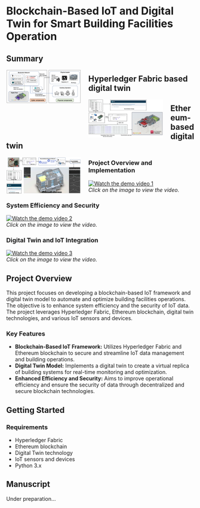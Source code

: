 # Blockchain-Based IoT and Digital Twin for Smart Building Facilities Operation

## Summary
<img src="/fig1.jpg" style="float: left; margin-right: 20px; max-width: 200px;">

## Hyperledger Fabric based digital twin
<img src="/fig2.jpg" style="float: left; margin-right: 20px; max-width: 200px;">

## Ethereum-based digital twin
<img src="/fig3.jpg" style="float: left; margin-right: 20px; max-width: 200px;">


### Project Overview and Implementation

[![Watch the demo video 1](https://img.youtube.com/vi/7IBrjgQMDcM/0.jpg)](https://www.youtube.com/watch?v=7IBrjgQMDcM)  
*Click on the image to view the video.*

### System Efficiency and Security

[![Watch the demo video 2](https://img.youtube.com/vi/G9woAFoHAsg/0.jpg)](https://www.youtube.com/watch?v=G9woAFoHAsg)  
*Click on the image to view the video.*

### Digital Twin and IoT Integration

[![Watch the demo video 3](https://img.youtube.com/vi/KcqF8dRcqzw/0.jpg)](https://www.youtube.com/watch?v=KcqF8dRcqzw)  
*Click on the image to view the video.*

## Project Overview

This project focuses on developing a blockchain-based IoT framework and digital twin model to automate and optimize building facilities operations. The objective is to enhance system efficiency and the security of IoT data. The project leverages Hyperledger Fabric, Ethereum blockchain, digital twin technologies, and various IoT sensors and devices.

### Key Features

- **Blockchain-Based IoT Framework:** Utilizes Hyperledger Fabric and Ethereum blockchain to secure and streamline IoT data management and building operations.
- **Digital Twin Model:** Implements a digital twin to create a virtual replica of building systems for real-time monitoring and optimization.
- **Enhanced Efficiency and Security:** Aims to improve operational efficiency and ensure the security of data through decentralized and secure blockchain technologies.

## Getting Started

### Requirements

- Hyperledger Fabric
- Ethereum blockchain
- Digital Twin technology
- IoT sensors and devices
- Python 3.x

## Manuscript
Under preparation...
